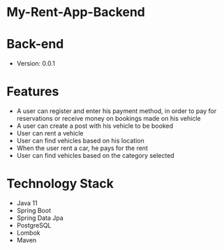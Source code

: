 # My-Rent-App-Backend
# Back-end
- Version: 0.0.1
# Features
- A user can register and enter his payment method, in order to pay for reservations or receive money on bookings made on his vehicle
- A user can create a post with his vehicle to be booked
- User can rent a vehicle
- User can find vehicles based on his location
- When the user rent a car, he pays for the rent
- User can find vehicles based on the category selected
# Technology Stack
- Java 11
- Spring Boot
- Spring Data Jpa
- PostgreSQL
- Lombok
- Maven
